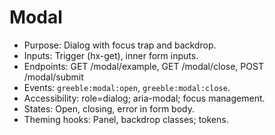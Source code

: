 # Modal

- Purpose: Dialog with focus trap and backdrop.
- Inputs: Trigger (hx-get), inner form inputs.
- Endpoints: GET /modal/example, GET /modal/close, POST /modal/submit
- Events: `greeble:modal:open`, `greeble:modal:close`.
- Accessibility: role=dialog; aria-modal; focus management.
- States: Open, closing, error in form body.
- Theming hooks: Panel, backdrop classes; tokens.
